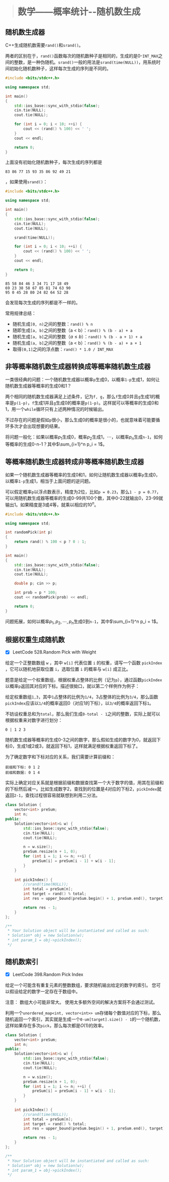 > # 数学——概率统计--随机数生成

## 随机数生成器

C++生成随机数需要`rand()`和`srand()`。

两者的区别在于，`rand()`函数每次的随机数种子是相同的，生成的是0-`INT_MAX`之间的整数，是一种伪随机。`srand()`一般的用法是`srand(time(NULL))`，用系统时间初始化随机数种子，这样每次生成的序列是不同的。

```c++
#include <bits/stdc++.h>

using namespace std;

int main()
{
	std::ios_base::sync_with_stdio(false);
	cin.tie(NULL);
	cout.tie(NULL);

	for (int i = 0; i < 10; ++i) {
		cout << (rand() % 100) << ' ';
	}
	cout << endl;

	return 0;
}
```

上面没有初始化随机数种子，每次生成的序列都是

```
83 86 77 15 93 35 86 92 49 21 
```

，如果使用`srand()`：

```c++
#include <bits/stdc++.h>

using namespace std;

int main()
{
	std::ios_base::sync_with_stdio(false);
	cin.tie(NULL);
	cout.tie(NULL);

	srand(time(NULL));

	for (int i = 0; i < 10; ++i) {
		cout << (rand() % 100) << ' ';
	}
	cout << endl;

	return 0;
}
```

```
85 58 84 46 3 34 71 17 18 49 
69 23 38 58 67 85 81 74 63 90 
95 0 45 28 80 24 82 64 52 28
```

会发现每次生成的序列都是不一样的。

常用规律总结：

* 随机生成`[0, n)`之间的整数：`rand() % n`
* 随即生成`[a, b)`之间的整数（a < b）：`rand() % (b - a) + a`
* 随机生成`[a, b]`之间的整数（$a \leq b$）：`rand() % (b - a + 1) + a`
* 随机生成`(a, b]`之间的整数（a < b）：`rand() % (b - a) + a + 1`
* 取得`[0,1]`之间的浮点数：`rand() * 1.0 / INT_MAX`

## 非等概率随机数生成器转换成等概率随机数生成器

一类很经典的问题：一个随机数生成器以概率`p`生成0，以概率`1-p`生成1，如何让随机数生成器等概率的生成0和1？

两个相同的随机数生成器满足上述条件，记为`f, g`，那么`f`生成0并且`g`生成1的概率是`p(1-p)`，`f`生成1并且`g`生成0的概率是`p(1-p)`。这样就可以等概率的生成0和1，用一个`while`循环只有上述两种情况的时候输出。

不过存在的问题是假如`p`很小，那么生成0的概率是很小的，也就意味着可能要循环多次才会出现想要的结果。



将问题一般化：如果以概率$p_1$生成0，概率$p_2$生成1，$\cdots$，以概率$p_n$生成`n-1`，如何等概率的生成0-n-1？其中$\sum_{i=1}^n p_i = 1$。



## 等概率随机数生成器转成非等概率随机数生成器

如果一个随机数生成器等概率的生成0和1，如何让随机数生成器以概率`p`生成0，以概率`1-p`生成1，相当于上面问题的逆问题。

可以假定概率`p`以浮点数表示，精度为2位，比如`p = 0.23`，那么`1 - p = 0.77`，可以用随机数生成器等概率的生成0-99共100个数，其中0-22就输出0，23-99就输出1。如果精度是3或4等，就乘以相应的$10^n$。

```c++
#include <bits/stdc++.h>

using namespace std;

int randomPick(int p)
{
	return rand() % 100 < p ? 0 : 1; 
}

int main()
{
	std::ios_base::sync_with_stdio(false);
	cin.tie(NULL);
	cout.tie(NULL);

	double p; cin >> p;

	int prob = p * 100;
	cout << randomPick(prob) << endl;

	return 0;
}
```

问题拓展，如何以概率$p_1, p_2, \cdots ,p_n$生成0到`n-1`，其中$\sum_{i=1}^n p_i = 1$。





## 根据权重生成随机数

- [x] LeetCode 528.Random Pick with Weight

给定一个正整数数组 `w` ，其中 `w[i]` 代表位置 `i` 的权重，请写一个函数 `pickIndex` ，它可以随机地获取位置 `i`，选取位置 `i` 的概率与 `w[i]` 成正比。

题意是给定一个权重数组，根据权重占整体的比例（记为`p`），通过函数`pickIndex`以概率`p`返回其对应的下标。描述很拗口，就以第二个样例作为例子：

给定权重数组`1,3`，其中`1`占整体的比例为`1/4`，3占整体的比例为`3/4`，那么函数`pickIndex`应该以`1/4`的概率返回0（对应1的下标），以`3/4`的概率返回下标`1`。

不妨设权重总和为`total`，那么我们生成`0-total - 1`之间的整数，实际上就可以根据权重来对数字进行划分：

```
0 | 1 2 3
```

随机数生成器等概率的生成0-3之间的数字，那么假如生成的数字为0，就返回下标0，生成1或2或3，就返回下标1，这样就满足根据权重返回下标了。

为了确定数字和下标对应的关系，我们需要计算前缀和：

```
前缀和下标: 0 1 2
前缀和数据: 0 1 4
```

实际上确定对应关系就是根据前缀和数据查找第一个大于数字的值，用其在前缀和的下标然后减一。比如生成数字2，查找到的位置是4对应的下标2，`pickIndex`就返回`2-1`，查找过程很容易就联想到利用二分法。

```c++
class Solution {
    vector<int> preSum;
    int n;
public:
    Solution(vector<int>& w) {
        std::ios_base::sync_with_stdio(false);
	    cin.tie(NULL);
	    cout.tie(NULL);

        n = w.size();
        preSum.resize(n + 1, 0);
        for (int i = 1; i <= n; ++i) {
            preSum[i] = preSum[i - 1] + w[i - 1];
        }
    }
    
    int pickIndex() {
        //srand(time(NULL));
        int total = preSum[n];
        int target = rand() % total;
        int res = upper_bound(preSum.begin() + 1, preSum.end(), target) - preSum.begin();

        return res - 1;
    }
};

/**
 * Your Solution object will be instantiated and called as such:
 * Solution* obj = new Solution(w);
 * int param_1 = obj->pickIndex();
 */
```



## 随机数索引

- [x] LeetCode 398.Random Pick Index

给定一个可能含有重复元素的整数数组，要求随机输出给定的数字的索引。 您可以假设给定的数字一定存在于数组中。

注意：
数组大小可能非常大。 使用太多额外空间的解决方案将不会通过测试。

利用一个`unordered_map<int, vector<int>> um`存储每个数值对应的下标，那么随机返回一个索引，其实就是生成一个`0-um[target].size() - 1`的一个随机数，这样如果存在多次`pick`，那么每次都是$O(1)$的效率。

```c++
class Solution {
    vector<int> preSum;
    int n;
public:
    Solution(vector<int>& w) {
        std::ios_base::sync_with_stdio(false);
	    cin.tie(NULL);
	    cout.tie(NULL);

        n = w.size();
        preSum.resize(n + 1, 0);
        for (int i = 1; i <= n; ++i) {
            preSum[i] = preSum[i - 1] + w[i - 1];
        }
    }
    
    int pickIndex() {
        //srand(time(NULL));
        int total = preSum[n];
        int target = rand() % total;
        int res = upper_bound(preSum.begin() + 1, preSum.end(), target) - preSum.begin();

        return res - 1;
    }
};

/**
 * Your Solution object will be instantiated and called as such:
 * Solution* obj = new Solution(w);
 * int param_1 = obj->pickIndex();
 */
```

